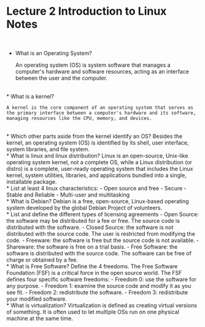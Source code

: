 # Lecture 2 Introduction to Linux Notes
<br>

* What is an Operating System?

    An operating system (OS) is system software that manages a computer's hardware and software resources, acting as an interface between the user and the computer.
<br>
* What is a kernel?

    A kernel is the core component of an operating system that serves as the primary interface between a computer's hardware and its software, managing resources like the CPU, memory, and devices.
<br>
* Which other parts aside from the kernel identify an OS?
    Besides the kernel, an operating system (OS) is identified by its shell, user interface, system libraries, and file system.
<br>
* What is linux and linux distribution?
    Linux is an open-source, Unix-like operating system kernel, not a complete OS, while a
Linux distribution (or distro) is a complete, user-ready operating system that includes the Linux kernel, system utilities, libraries, and applications bundled into a single, installable package.
<br>
* List at least 4 linux characteristics:
    - Open source and free
    - Secure
   - Stable and Reliable
   - Multi-user and multitasking
  <br>
* What is Debian?
Debian is a free, open-source, Linux-based operating system developed by the global Debian Project of volunteers.
<br>
* List and define the different types of licensing agreements
    - Open Source: the software may be distributed for a fee or free. The source code is distributed with the software.
   - Closed Source: the software is not distributed with the source code. The user is restricted from modifying the code.
        - Freeware: the software is free but the source code is not available.
        - Shareware: the software is free on a trial basis.
   - Free Software: the software is distributed with the source code. The software can be free of charge or obtained by a fee.
<br>
* What is Free Software? Define the 4 freedoms.
The Free Software Foundation (FSF) is a critical force in the open source world.
The FSF defines four specific software freedoms:
    - Freedom 0: use the software for any purpose.
    - Freedom 1: examine the source code and modify it as you see fit.
    - Freedom 2: redistribute the software.
    - Freedom 3: redistribute your modified software.
  <br>
* What is virtualization?
Virtualization is defined as creating virtual versions of something. It is often used to let multiple OSs run on one physical machine at the same time.